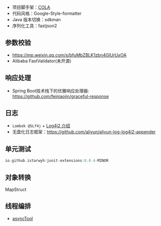 - 项目脚手架：[COLA](https://github.com/alibaba/COLA)
- 代码风格：Google-Style-formatter
 - Java 版本切换：sdkman
 - 序列化工具：fastjson2
## 参数校验
- https://mp.weixin.qq.com/s/bfuMbZBLK1zbn4GIUrUxOA
- Alibaba FastValidator(未开源)

## 响应处理
- Spring Boot技术栈下的优雅响应处理器: https://github.com/feiniaojin/graceful-response

## 日志
- `Lombok @SLf4j` + [Log4j2 介绍](https://mp.weixin.qq.com/s/yO2lfvA2Jvw_HxP5LKwJsQ)
- 无盘化日志框架：https://github.com/aliyun/aliyun-log-log4j2-appender
## 单元测试
```groovy
io.github.istarwyh:junit-extensions:0.0.4-MINOR
```

## 对象转换
MapStruct

## 线程编排
- [asyncTool](https://gitee.com/jd-platform-opensource/asyncTool)